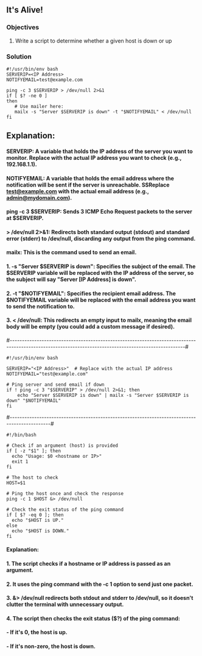 ## It's Alive!

### Objectives

1. Write a script to determine whether a given host is down or up

### Solution

```
#!/usr/bin/env bash
SERVERIP=<IP Address>
NOTIFYEMAIL=test@example.com

ping -c 3 $SERVERIP > /dev/null 2>&1
if [ $? -ne 0 ]
then
   # Use mailer here:
   mailx -s "Server $SERVERIP is down" -t "$NOTIFYEMAIL" < /dev/null
fi
```

## Explanation:
#### SERVERIP: A variable that holds the IP address of the server you want to monitor. Replace <IP Address> with the actual IP address you want to check (e.g., 192.168.1.1).
#### NOTIFYEMAIL: A variable that holds the email address where the notification will be sent if the server is unreachable. SSReplace test@example.com with the actual email address (e.g., admin@mydomain.com).
#### ping -c 3 $SERVERIP: Sends 3 ICMP Echo Request packets to the server at $SERVERIP.
#### > /dev/null 2>&1: Redirects both standard output (stdout) and standard error (stderr) to /dev/null, discarding any output from the ping command.
#### mailx: This is the command used to send an email.
#### 1. -s "Server $SERVERIP is down": Specifies the subject of the email. The $SERVERIP variable will be replaced with the IP address of the server, so the subject will say "Server [IP Address] is down".
#### 2. -t "$NOTIFYEMAIL": Specifies the recipient email address. The $NOTIFYEMAIL variable will be replaced with the email address you want to send the notification to.
#### 3. < /dev/null: This redirects an empty input to mailx, meaning the email body will be empty (you could add a custom message if desired).


#-----------------------------------------------------------------------------------------------------------------------------------------------------#
```
#!/usr/bin/env bash

SERVERIP="<IP Address>"  # Replace with the actual IP address
NOTIFYEMAIL="test@example.com"

# Ping server and send email if down
if ! ping -c 3 "$SERVERIP" > /dev/null 2>&1; then
    echo "Server $SERVERIP is down" | mailx -s "Server $SERVERIP is down" "$NOTIFYEMAIL"
fi

```

#----------------------------------------------------------------------------------------------# 
```
#!/bin/bash

# Check if an argument (host) is provided
if [ -z "$1" ]; then
  echo "Usage: $0 <hostname or IP>"
  exit 1
fi

# The host to check
HOST=$1

# Ping the host once and check the response
ping -c 1 $HOST &> /dev/null

# Check the exit status of the ping command
if [ $? -eq 0 ]; then
  echo "$HOST is UP."
else
  echo "$HOST is DOWN."
fi

```
#### Explanation:
#### 1. The script checks if a hostname or IP address is passed as an argument.
#### 2. It uses the ping command with the -c 1 option to send just one packet.
#### 3. &> /dev/null redirects both stdout and stderr to /dev/null, so it doesn't clutter the terminal with unnecessary output.
#### 4. The script then checks the exit status ($?) of the ping command:
#### -  If it's 0, the host is up.
#### - If it's non-zero, the host is down.